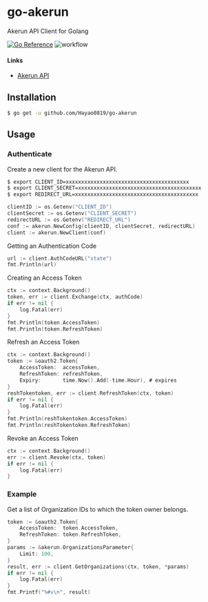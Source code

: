 # go-akerun
Akerun API Client for Golang

[![Go Reference](https://pkg.go.dev/badge/github.com/Hayao0819/go-akerun.svg)](https://pkg.go.dev/github.com/Hayao0819/go-akerun)
![workflow](https://github.com/Hayao0819/go-akerun/actions/workflows/go.yml/badge.svg)



#### Links

- [Akerun API](https://developers.akerun.com/)

## Installation
```sh
$ go get -u github.com/Hayao0819/go-akerun
```

## Usage

### Authenticate
Create a new client for the Akerun API.
```sh
$ export CLIENT_ID=xxxxxxxxxxxxxxxxxxxxxxxxxxxxxxxxxxxxxxxx
$ export CLIENT_SECRET=xxxxxxxxxxxxxxxxxxxxxxxxxxxxxxxxxxxxxxxx
$ export REDIRECT_URL=xxxxxxxxxxxxxxxxxxxxxxxxxxxxxxxxxxxxxxxx
```

```go
clientID := os.Getenv("CLIENT_ID")
clientSecret := os.Getenv("CLIENT_SECRET")
redirectURL := os.Getenv("REDIRECT_URL")
conf := akerun.NewConfig(clientID, clientSecret, redirectURL)
client := akerun.NewClient(conf)
```

Getting an Authentication Code
```go
url := client.AuthCodeURL("state")
fmt.Println(url)
```

Creating an Access Token
```go
ctx := context.Background()
token, err := client.Exchange(ctx, authCode)
if err != nil {
    log.Fatal(err)
}
fmt.Println(token.AccessToken)
fmt.Println(token.RefreshToken)
```

Refresh an Access Token
```go
ctx := context.Background()
token := &oauth2.Token{
    AccessToken:  accessToken,
    RefreshToken: refreshToken,
    Expiry:       time.Now().Add(-time.Hour), # expires
}
reshTokentoken, err := client.RefreshToken(ctx, token)
if err != nil {
    log.Fatal(err)
}
fmt.Println(reshTokentoken.AccessToken)
fmt.Println(reshTokentoken.RefreshToken)
```

Revoke an Access Token
```go
ctx := context.Background()
err := client.Revoke(ctx, token)
if err != nil {
    log.Fatal(err)
}
```



### Example

Get a list of Organization IDs to which the token owner belongs.
```go
token := &oauth2.Token{
    AccessToken:  token.AccessToken,
    RefreshToken: token.RefreshToken,
}
params := &akerun.OrganizationsParameter{
    Limit: 100,
}
result, err := client.GetOrganizations(ctx, token, *params)
if err != nil {
    log.Fatal(err)
}
fmt.Printf("%#v\n", result)
```
